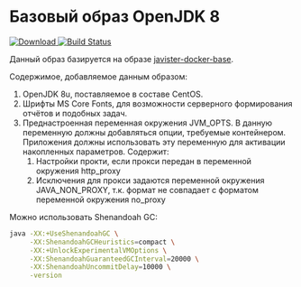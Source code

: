 # Базовый образ OpenJDK 8

[ ![Download](https://api.bintray.com/packages/javister/docker/javister%3Ajavister-docker-openjdk/images/download.svg) ](https://bintray.com/javister/docker/javister%3Ajavister-docker-openjdk/_latestVersion)
[![Build Status](https://travis-ci.org/javister/javister-docker-openjdk.svg?branch=master)](https://travis-ci.org/javister/javister-docker-openjdk)

Данный образ базируется на образе [javister-docker-base](https://github.com/javister/javister-docker-base).

Содержимое, добавляемое данным образом:

1. OpenJDK 8u, поставляемое в составе CentOS.
2. Шрифты MS Core Fonts, для возможности серверного формирования отчётов и подобных задач.
3. Преднастроенная переменная окружения JVM_OPTS. В данную переменную должны добавляться опции, требуемые контейнером. Приложения должны использовать эту переменную для активации накопленных параметров. Содержит:
    1. Настройки прокти, если прокси передан в переменной окружения http_proxy
    2. Исключения для прокси задаются переменной окружения JAVA_NON_PROXY, т.к. формат не совпадает с форматом переменной окружения no_proxy
    
Можно использовать Shenandoah GC:

```bash
java -XX:+UseShenandoahGC \
     -XX:ShenandoahGCHeuristics=compact \
     -XX:+UnlockExperimentalVMOptions \
     -XX:ShenandoahGuaranteedGCInterval=20000 \
     -XX:ShenandoahUncommitDelay=10000 \
     -version
```